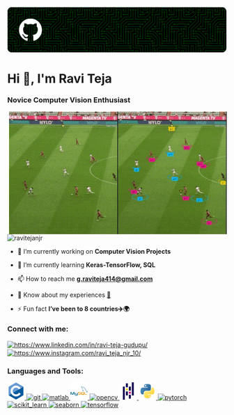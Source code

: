 ![MasterHead](https://github.com/RaviTejaNjr/RaviTejaNjr/blob/main/Header.png)
<h1 align="Left">Hi 👋, I'm Ravi Teja</h1>
<h3 align="Left">Novice Computer Vision Enthusiast</h3>
<img align="right" alt="Coding" width="500" src="https://github.com/RaviTejaNjr/RaviTejaNjr/blob/main/Bio_Vid.gif">




<p align="left"> <img src="https://komarev.com/ghpvc/?username=ravitejanjr&label=Profile%20views&color=0e75b6&style=flat" alt="ravitejanjr" /> </p>

- 🔭 I’m currently working on **Computer Vision Projects**

- 🌱 I’m currently learning **Keras-TensorFlow, SQL**

- 📫 How to reach me **g.raviteja414@gmail.com**

- 📄 Know about my experiences [📄](https://drive.google.com/file/d/1mm0VMWogjyyHjRu1Lujz5gvcXkOoh_9J/view?usp=sharing)

- ⚡ Fun fact **I’ve been to 8 countries✈️🌍**

<h3 align="left">Connect with me:</h3>
<p align="left">
<a href="https://www.linkedin.com/in/ravi-teja-gudupu/" target="blank"><img align="center" src="https://raw.githubusercontent.com/rahuldkjain/github-profile-readme-generator/master/src/images/icons/Social/linked-in-alt.svg" alt="https://www.linkedin.com/in/ravi-teja-gudupu/" height="30" width="40" /></a>
<a href="https://www.instagram.com/ravi_teja_njr_10/" target="blank"><img align="center" src="https://raw.githubusercontent.com/rahuldkjain/github-profile-readme-generator/master/src/images/icons/Social/instagram.svg" alt="https://www.instagram.com/ravi_teja_njr_10/" height="30" width="40" /></a>
</p>

<h3 align="left">Languages and Tools:</h3>
<p align="left"> <a href="https://www.cprogramming.com/" target="_blank" rel="noreferrer"> <img src="https://raw.githubusercontent.com/devicons/devicon/master/icons/c/c-original.svg" alt="c" width="40" height="40"/> </a> <a href="https://git-scm.com/" target="_blank" rel="noreferrer"> <img src="https://www.vectorlogo.zone/logos/git-scm/git-scm-icon.svg" alt="git" width="40" height="40"/> </a> <a href="https://www.mathworks.com/" target="_blank" rel="noreferrer"> <img src="https://upload.wikimedia.org/wikipedia/commons/2/21/Matlab_Logo.png" alt="matlab" width="40" height="40"/> </a> <a href="https://www.mysql.com/" target="_blank" rel="noreferrer"> <img src="https://raw.githubusercontent.com/devicons/devicon/master/icons/mysql/mysql-original-wordmark.svg" alt="mysql" width="40" height="40"/> </a> <a href="https://opencv.org/" target="_blank" rel="noreferrer"> <img src="https://www.vectorlogo.zone/logos/opencv/opencv-icon.svg" alt="opencv" width="40" height="40"/> </a> <a href="https://pandas.pydata.org/" target="_blank" rel="noreferrer"> <img src="https://raw.githubusercontent.com/devicons/devicon/2ae2a900d2f041da66e950e4d48052658d850630/icons/pandas/pandas-original.svg" alt="pandas" width="40" height="40"/> </a> <a href="https://www.python.org" target="_blank" rel="noreferrer"> <img src="https://raw.githubusercontent.com/devicons/devicon/master/icons/python/python-original.svg" alt="python" width="40" height="40"/> </a> <a href="https://pytorch.org/" target="_blank" rel="noreferrer"> <img src="https://www.vectorlogo.zone/logos/pytorch/pytorch-icon.svg" alt="pytorch" width="40" height="40"/> </a> <a href="https://scikit-learn.org/" target="_blank" rel="noreferrer"> <img src="https://upload.wikimedia.org/wikipedia/commons/0/05/Scikit_learn_logo_small.svg" alt="scikit_learn" width="40" height="40"/> </a> <a href="https://seaborn.pydata.org/" target="_blank" rel="noreferrer"> <img src="https://seaborn.pydata.org/_images/logo-mark-lightbg.svg" alt="seaborn" width="40" height="40"/> </a> <a href="https://www.tensorflow.org" target="_blank" rel="noreferrer"> <img src="https://www.vectorlogo.zone/logos/tensorflow/tensorflow-icon.svg" alt="tensorflow" width="40" height="40"/> </a> </p>
